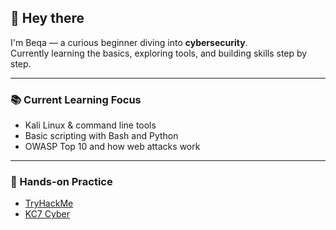 ## 👋 Hey there

I'm Beqa — a curious beginner diving into **cybersecurity**.  
Currently learning the basics, exploring tools, and building skills step by step.

---

### 📚 Current Learning Focus
- Kali Linux & command line tools  
- Basic scripting with Bash and Python  
- OWASP Top 10 and how web attacks work  

---

### 🧪 Hands-on Practice
- [TryHackMe](https://tryhackme.com/p/Beqa892)  
- [KC7 Cyber](https://kc7cyber.com/profile/ff8ecf67)
